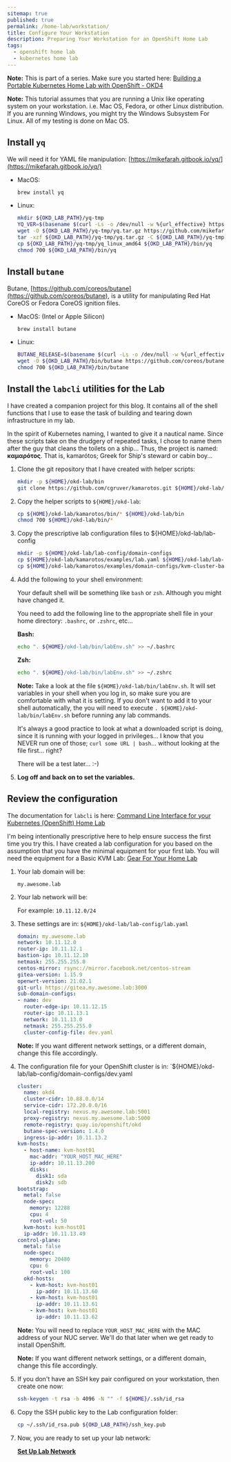```yaml
---
sitemap: true
published: true
permalink: /home-lab/workstation/
title: Configure Your Workstation
description: Preparing Your Workstation for an OpenShift Home Lab
tags:
  - openshift home lab
  - kubernetes home lab
---
```

__Note:__ This is part of a series.  Make sure you started here: [Building a Portable Kubernetes Home Lab with OpenShift - OKD4](/home-lab/lab-intro/)

__Note:__ This tutorial assumes that you are running a Unix like operating system on your workstation.  i.e. Mac OS, Fedora, or other Linux distribution.  If you are running Windows, you might try the Windows Subsystem For Linux.  All of my testing is done on Mac OS.

## Install `yq`

We will need it for YAML file manipulation: [https://mikefarah.gitbook.io/yq/](https://mikefarah.gitbook.io/yq/)

* MacOS:

  ```bash
  brew install yq
  ```

* Linux:

  ```bash
  mkdir ${OKD_LAB_PATH}/yq-tmp
  YQ_VER=$(basename $(curl -Ls -o /dev/null -w %{url_effective} https://github.com/mikefarah/yq/releases/latest))
  wget -O ${OKD_LAB_PATH}/yq-tmp/yq.tar.gz https://github.com/mikefarah/yq/releases/download/${YQ_VER}/yq_linux_amd64.tar.gz
  tar -xzf ${OKD_LAB_PATH}/yq-tmp/yq.tar.gz -C ${OKD_LAB_PATH}/yq-tmp
  cp ${OKD_LAB_PATH}/yq-tmp/yq_linux_amd64 ${OKD_LAB_PATH}/bin/yq
  chmod 700 ${OKD_LAB_PATH}/bin/yq
  ```

## Install `butane`

Butane, [https://github.com/coreos/butane](https://github.com/coreos/butane), is a utility for manipulating Red Hat CoreOS or Fedora CoreOS ignition files.

* MacOS: (Intel or Apple Silicon)

  ```bash
  brew install butane
  ```

* Linux:

   ```bash
   BUTANE_RELEASE=$(basename $(curl -Ls -o /dev/null -w %{url_effective} https://github.com/coreos/butane/releases/latest))
   wget -O ${OKD_LAB_PATH}/bin/butane https://github.com/coreos/butane/releases/download/${BUTANE_RELEASE}/butane-x86_64-unknown-linux-gnu
   chmod 700 ${OKD_LAB_PATH}/bin/butane
   ```

## Install the `labcli` utilities for the Lab

I have created a companion project for this blog.  It contains all of the shell functions that I use to ease the task of building and tearing down infrastructure in my lab.

In the spirit of Kubernetes naming, I wanted to give it a nautical name.  Since these scripts take on the drudgery of repeated tasks, I chose to name them after the guy that cleans the toilets on a ship...  Thus, the project is named: __καμαρότος__.  That is, kamarótos; Greek for Ship's steward or cabin boy...

1. Clone the git repository that I have created with helper scripts:

   ```bash
   mkdir -p ${HOME}/okd-lab/bin
   git clone https://github.com/cgruver/kamarotos.git ${HOME}/okd-lab/kamarotos
   ```

1. Copy the helper scripts to `${HOME}/okd-lab`:

   ```bash
   cp ${HOME}/okd-lab/kamarotos/bin/* ${HOME}/okd-lab/bin
   chmod 700 ${HOME}/okd-lab/bin/*
   ```

1. Copy the prescriptive lab configuration files to ${HOME}/okd-lab/lab-config

   ```bash
   mkdir -p ${HOME}/okd-lab/lab-config/domain-configs
   cp ${HOME}/okd-lab/kamarotos/examples/lab.yaml ${HOME}/okd-lab/lab-config/lab.yaml
   cp ${HOME}/okd-lab/kamarotos/examples/domain-configs/kvm-cluster-basic.yaml ${HOME}/okd-lab/lab-config/domain-configs/dev.yaml
   ```

1. Add the following to your shell environment:

   Your default shell will be something like `bash` or `zsh`.  Although you might have changed it.

   You need to add the following line to the appropriate shell file in your home directory: `.bashrc`, or `.zshrc`, etc...

   __Bash:__

   ```bash
   echo ". ${HOME}/okd-lab/bin/labEnv.sh" >> ~/.bashrc
   ```

   __Zsh:__

   ```bash
   echo ". ${HOME}/okd-lab/bin/labEnv.sh" >> ~/.zshrc
   ```

   __Note:__ Take a look at the file `${HOME}/okd-lab/bin/labEnv.sh`.  It will set variables in your shell when you log in, so make sure you are comfortable with what it is setting.  If you don't want to add it to your shell automatically, the you will need to execute `. ${HOME}/okd-lab/bin/labEnv.sh` before running any lab commands.

   It's always a good practice to look at what a downloaded script is doing, since it is running with your logged in privileges...  I know that you NEVER run one of those; `curl some URL | bash`...  without looking at the file first...  right?

   There will be a test later...  :-)

1. __Log off and back on to set the variables.__

## Review the configuration

The documentation for `labcli` is here: [Command Line Interface for your Kubernetes (OpenShift) Home Lab](/home-lab/labcli/)

I'm being intentionally prescriptive here to help ensure success the first time you try this.  I have created a lab configuration for you based on the assumption that you have the minimal equipment for your first lab.  You will need the equipment for a Basic KVM Lab: [Gear For Your Home Lab](/home-lab/lab-gear/)

1. Your lab domain will be:

   `my.awesome.lab`

1. Your lab network will be:

   For example: `10.11.12.0/24`

1. These settings are in: `${HOME}/okd-lab/lab-config/lab.yaml`

   ```yaml
   domain: my.awesome.lab
   network: 10.11.12.0
   router-ip: 10.11.12.1
   bastion-ip: 10.11.12.10
   netmask: 255.255.255.0
   centos-mirror: rsync://mirror.facebook.net/centos-stream
   gitea-version: 1.15.9
   openwrt-version: 21.02.1
   git-url: https://gitea.my.awesome.lab:3000
   sub-domain-configs:
   - name: dev
     router-edge-ip: 10.11.12.15
     router-ip: 10.11.13.1
     network: 10.11.13.0
     netmask: 255.255.255.0
     cluster-config-file: dev.yaml
   ```

   __Note:__ If you want different network settings, or a different domain, change this file accordingly.

1. The configuration file for your OpenShift cluster is in: `${HOME}/okd-lab/lab-config/domain-configs/dev.yaml

   ```yaml
   cluster:
     name: okd4
     cluster-cidr: 10.88.0.0/14
     service-cidr: 172.20.0.0/16
     local-registry: nexus.my.awesome.lab:5001
     proxy-registry: nexus.my.awesome.lab:5000
     remote-registry: quay.io/openshift/okd
     butane-spec-version: 1.4.0
     ingress-ip-addr: 10.11.13.2
   kvm-hosts:
     - host-name: kvm-host01
       mac-addr: "YOUR_HOST_MAC_HERE"
       ip-addr: 10.11.13.200
       disks:
         disk1: sda
         disk2: sdb
   bootstrap:
     metal: false
     node-spec:
       memory: 12288
       cpu: 4
       root-vol: 50
     kvm-host: kvm-host01
     ip-addr: 10.11.13.49
   control-plane:
     metal: false
     node-spec:
       memory: 20480
       cpu: 6
       root-vol: 100
     okd-hosts:
       - kvm-host: kvm-host01
         ip-addr: 10.11.13.60
       - kvm-host: kvm-host01
         ip-addr: 10.11.13.61
       - kvm-host: kvm-host01
         ip-addr: 10.11.13.62
   ```

   __Note:__ You will need to replace `YOUR_HOST_MAC_HERE` with the MAC address of your NUC server.  We'll do that later when we get ready to install OpenShift.

   __Note:__ If you want different network settings, or a different domain, change this file accordingly.

1. If you don't have an SSH key pair configured on your workstation, then create one now:

   ```bash
   ssh-keygen -t rsa -b 4096 -N "" -f ${HOME}/.ssh/id_rsa
   ```

1. Copy the SSH public key to the Lab configuration folder:

   ```bash
   cp ~/.ssh/id_rsa.pub ${OKD_LAB_PATH}/ssh_key.pub
   ```

1. Now, you are ready to set up your lab network:

   __[Set Up Lab Network](/home-lab/network-setup/)__
